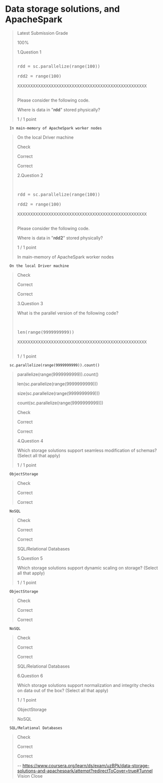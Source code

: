 # Data storage solutions, and ApacheSpark
> 
> Latest Submission Grade
> 
> 100%
> 
>  1.Question 1
> 
> <pre contenteditable="false" data-language="python" style="opacity: 1;" tabindex="0">
> 
> rdd = sc.parallelize(range(100))
> 
> rdd2 = range(100)
> 
> XXXXXXXXXXXXXXXXXXXXXXXXXXXXXXXXXXXXXXXXXXXXXXXXXX
> 
> </pre>
> 
> Please consider the following code.
> 
> Where is data in "**rdd**" stored physically?
> 
> 1 / 1 point 
> 

      In main-memory of ApacheSpark worker nodes 
> 
>  On the local Driver machine 
> 
> Check
> 
> Correct
> 
> Correct
> 
>  2.Question 2
> 
> <pre contenteditable="false" data-language="python" style="opacity: 1;" tabindex="0">
> 
> 
> rdd = sc.parallelize(range(100))
> 
> rdd2 = range(100)
> 
> XXXXXXXXXXXXXXXXXXXXXXXXXXXXXXXXXXXXXXXXXXXXXXXXXX
> 
> </pre>
> 
> Please consider the following code.
> 
> Where is data in "**rdd2**" stored physically?
> 
> 1 / 1 point 
> 
>  In main-memory of ApacheSpark worker nodes 
> 

      On the local Driver machine 
> 
> Check
> 
> Correct
> 
> Correct
> 
>  3.Question 3
> 
> What is the parallel version of the following code?
> 
> <pre contenteditable="false" data-language="python" style="opacity: 1;" tabindex="0">
> 
> 
> len(range(9999999999))
> 
> XXXXXXXXXXXXXXXXXXXXXXXXXXXXXXXXXXXXXXXXXXXXXXXXXX
> 
> </pre>
> 
> 1 / 1 point 
> 

      sc.parallelize(range(9999999999)).count() 
> 
>  parallelize(range(9999999999)).count() 
> 
>  len(sc.parallelize(range(9999999999))) 
> 
>  size(sc.parallelize(range(9999999999))) 
> 
>  count(sc.parallelize(range(9999999999))) 
> 
> Check
> 
> Correct
> 
> Correct
> 
>  4.Question 4
> 
> Which storage solutions support seamless modification of schemas? (Select all that apply)
> 
> 1 / 1 point 
> 

      ObjectStorage 
> 
> Check
> 
> Correct
> 
> Correct
> 
      NoSQL 
> 
> Check
> 
> Correct
> 
> Correct
> 
>  SQL/Relational Databases 
> 
>  5.Question 5
> 
> Which storage solutions support dynamic scaling on storage? (Select all that apply)
> 
> 1 / 1 point 
> 

      ObjectStorage 
> 
> Check
> 
> Correct
> 
> Correct
> 

      NoSQL 
> 
> Check
> 
> Correct
> 
> Correct
> 
>  SQL/Relational Databases 
> 
>  6.Question 6
> 
> Which storage solutions support normalization and integrity checks on data out of the box? (Select all that apply)
> 
> 1 / 1 point 
> 
>  ObjectStorage 
> 
>  NoSQL 
> 

      SQL/Relational Databases 
> 
> Check
> 
> Correct
> 
> Correct
>
> -- https://www.coursera.org/learn/ds/exam/uzBPk/data-storage-solutions-and-apachespark/attempt?redirectToCover=true#Tunnel Vision Close

